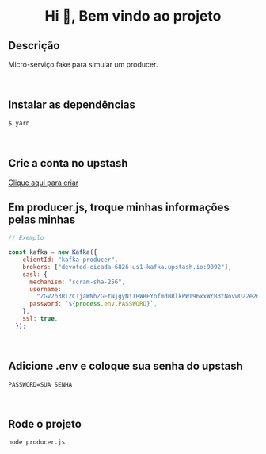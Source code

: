 <h1 align="center">Hi 👋, Bem vindo ao projeto</h1>



## Descrição

Micro-serviço fake para simular um producer.

<br/>

## Instalar as dependências

```bash
$ yarn
```
<br/>

## Crie a conta no upstash

<a href="https://upstash.com/">Clique aqui para criar<a/>

## Em producer.js, troque minhas informações pelas minhas

```js
// Exemplo

const kafka = new Kafka({
    clientId: "kafka-producer",
    brokers: ["devoted-cicada-6826-us1-kafka.upstash.io:9092"],
    sasl: {
      mechanism: "scram-sha-256",
      username:
        "ZGV2b3RlZC1jaWNhZGEtNjgyNiTHWBEYnfmdBRlkPWT96xxWrB3tNovwU22e2n8",
      password: `${process.env.PASSWORD}`,
    },
    ssl: true,
  });
```
<br/>

## Adicione .env e coloque sua senha do upstash

```env
PASSWORD=SUA SENHA
```

<br/>

## Rode o projeto

```bash
node producer.js
```



